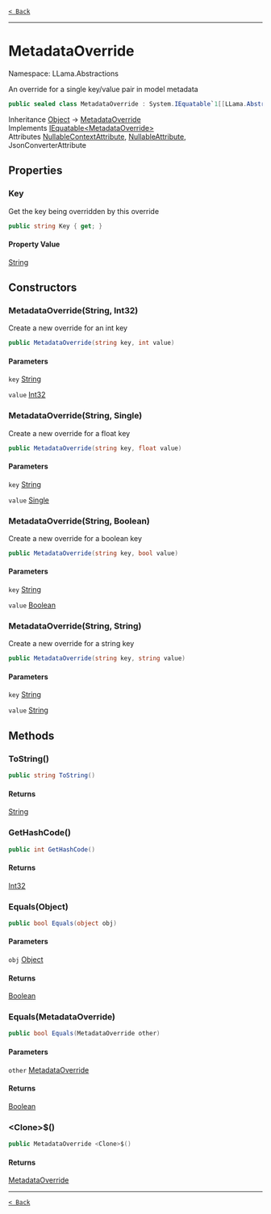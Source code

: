 [`< Back`](./)

---

# MetadataOverride

Namespace: LLama.Abstractions

An override for a single key/value pair in model metadata

```csharp
public sealed class MetadataOverride : System.IEquatable`1[[LLama.Abstractions.MetadataOverride, LLamaSharp, Version=0.0.0.0, Culture=neutral, PublicKeyToken=null]]
```

Inheritance [Object](https://docs.microsoft.com/en-us/dotnet/api/system.object) → [MetadataOverride](./llama.abstractions.metadataoverride.md)<br>
Implements [IEquatable&lt;MetadataOverride&gt;](https://docs.microsoft.com/en-us/dotnet/api/system.iequatable-1)<br>
Attributes [NullableContextAttribute](https://docs.microsoft.com/en-us/dotnet/api/system.runtime.compilerservices.nullablecontextattribute), [NullableAttribute](https://docs.microsoft.com/en-us/dotnet/api/system.runtime.compilerservices.nullableattribute), JsonConverterAttribute

## Properties

### **Key**

Get the key being overridden by this override

```csharp
public string Key { get; }
```

#### Property Value

[String](https://docs.microsoft.com/en-us/dotnet/api/system.string)<br>

## Constructors

### **MetadataOverride(String, Int32)**

Create a new override for an int key

```csharp
public MetadataOverride(string key, int value)
```

#### Parameters

`key` [String](https://docs.microsoft.com/en-us/dotnet/api/system.string)<br>

`value` [Int32](https://docs.microsoft.com/en-us/dotnet/api/system.int32)<br>

### **MetadataOverride(String, Single)**

Create a new override for a float key

```csharp
public MetadataOverride(string key, float value)
```

#### Parameters

`key` [String](https://docs.microsoft.com/en-us/dotnet/api/system.string)<br>

`value` [Single](https://docs.microsoft.com/en-us/dotnet/api/system.single)<br>

### **MetadataOverride(String, Boolean)**

Create a new override for a boolean key

```csharp
public MetadataOverride(string key, bool value)
```

#### Parameters

`key` [String](https://docs.microsoft.com/en-us/dotnet/api/system.string)<br>

`value` [Boolean](https://docs.microsoft.com/en-us/dotnet/api/system.boolean)<br>

### **MetadataOverride(String, String)**

Create a new override for a string key

```csharp
public MetadataOverride(string key, string value)
```

#### Parameters

`key` [String](https://docs.microsoft.com/en-us/dotnet/api/system.string)<br>

`value` [String](https://docs.microsoft.com/en-us/dotnet/api/system.string)<br>

## Methods

### **ToString()**

```csharp
public string ToString()
```

#### Returns

[String](https://docs.microsoft.com/en-us/dotnet/api/system.string)<br>

### **GetHashCode()**

```csharp
public int GetHashCode()
```

#### Returns

[Int32](https://docs.microsoft.com/en-us/dotnet/api/system.int32)<br>

### **Equals(Object)**

```csharp
public bool Equals(object obj)
```

#### Parameters

`obj` [Object](https://docs.microsoft.com/en-us/dotnet/api/system.object)<br>

#### Returns

[Boolean](https://docs.microsoft.com/en-us/dotnet/api/system.boolean)<br>

### **Equals(MetadataOverride)**

```csharp
public bool Equals(MetadataOverride other)
```

#### Parameters

`other` [MetadataOverride](./llama.abstractions.metadataoverride.md)<br>

#### Returns

[Boolean](https://docs.microsoft.com/en-us/dotnet/api/system.boolean)<br>

### **&lt;Clone&gt;$()**

```csharp
public MetadataOverride <Clone>$()
```

#### Returns

[MetadataOverride](./llama.abstractions.metadataoverride.md)<br>

---

[`< Back`](./)
